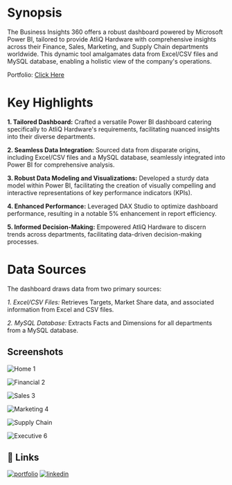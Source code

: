 # Synopsis

The Business Insights 360 offers a robust dashboard powered by Microsoft Power BI, tailored to provide AtliQ Hardware with comprehensive insights across their Finance, Sales, Marketing, and Supply Chain departments worldwide. This dynamic tool amalgamates data from Excel/CSV files and MySQL database, enabling a holistic view of the company's operations.

Portfolio: [Click Here]()

# Key Highlights
**1. Tailored Dashboard:**  Crafted a versatile Power BI dashboard catering specifically to AtliQ Hardware's requirements, facilitating nuanced insights into their diverse departments.

**2. Seamless Data Integration:**  Sourced data from disparate origins, including Excel/CSV files and a MySQL database, seamlessly integrated into Power BI for comprehensive analysis.

**3. Robust Data Modeling and Visualizations:**  Developed a sturdy data model within Power BI, facilitating the creation of visually compelling and interactive representations of key performance indicators (KPIs).

**4. Enhanced Performance:**  Leveraged DAX Studio to optimize dashboard performance, resulting in a notable 5% enhancement in report efficiency.

**5. Informed Decision-Making:**  Empowered AtliQ Hardware to discern trends across departments, facilitating data-driven decision-making processes.

# Data Sources
The dashboard draws data from two primary sources:

*1. Excel/CSV Files:* Retrieves Targets, Market Share data, and associated information from Excel and CSV files.

*2. MySQL Database:* Extracts Facts and Dimensions for all departments from a MySQL database.


## Screenshots

![Home 1](https://github.com/sandesh1198/Power-BI_Business_Insight_360/assets/154952150/ab1d541c-5ef1-4b18-a99d-d94a39edfa0b)

![Financial 2](https://github.com/sandesh1198/Power-BI_Business_Insight_360/assets/154952150/cb3db245-dc3e-429f-8703-8f483eb4370e)

![Sales 3](https://github.com/sandesh1198/Power-BI_Business_Insight_360/assets/154952150/b62eaab6-72df-4581-b0d6-80ca9c9cca74)

![Marketing 4](https://github.com/sandesh1198/Power-BI_Business_Insight_360/assets/154952150/20d20d52-30fc-479a-b94d-e3b7804c6fc8)

![Supply Chain](https://github.com/sandesh1198/Power-BI_Business_Insight_360/assets/154952150/7d3aa48c-76e2-4fee-985b-8b01c34eda55)

![Executive 6](https://github.com/sandesh1198/Power-BI_Business_Insight_360/assets/154952150/9a277b49-adf7-47ff-bd5b-fd938e6bd861)




## 🔗 Links
[![portfolio](https://img.shields.io/badge/my_portfolio-000?style=for-the-badge&logo=ko-fi&logoColor=white)](https://codebasics.io/portfolio/Yatin-Govinda-Lokhande)
[![linkedin](https://img.shields.io/badge/linkedin-0A66C2?style=for-the-badge&logo=linkedin&logoColor=white)](https://www.linkedin.com/in/sandesh-chaudhari-7a663b203/)
